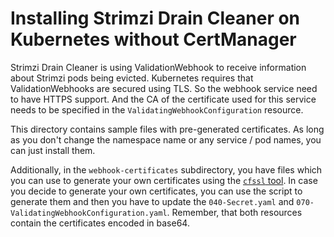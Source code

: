 # Installing Strimzi Drain Cleaner on Kubernetes without CertManager

Strimzi Drain Cleaner is using ValidationWebhook to receive information about Strimzi pods being evicted.
Kubernetes requires that ValidationWebhooks are secured using TLS.
So the webhook service need to have HTTPS support.
And the CA of the certificate used for this service needs to be specified in the `ValidatingWebhookConfiguration` resource.

This directory contains sample files with pre-generated certificates.
As long as you don't change the namespace name or any service / pod names, you can just install them.

Additionally, in the `webhook-certificates` subdirectory, you have files which you can use to generate your own certificates using the [`cfssl` tool](https://github.com/cloudflare/cfssl).
In case you decide to generate your own certificates, you can use the script to generate them and then you have to update the `040-Secret.yaml` and `070-ValidatingWebhookConfiguration.yaml`.
Remember, that both resources contain the certificates encoded in base64.